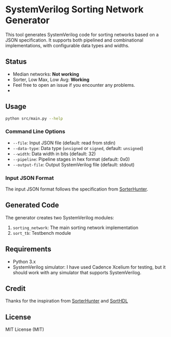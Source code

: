 # SystemVerilog Sorting Network Generator

This tool generates SystemVerilog code for sorting networks based on a JSON specification. It supports both pipelined and combinational implementations, with configurable data types and widths.

## Status

- Median networks: **Not working**
- Sorter, Low Max, Low Avg: **Working**
- Feel free to open an issue if you encounter any problems.
- 
## Usage

```bash
python src/main.py --help
```

### Command Line Options

- `--file`: Input JSON file (default: read from stdin)
- `--data-type`: Data type (`unsigned` or `signed`, default: `unsigned`)
- `--width`: Data width in bits (default: 32)
- `--pipeline`: Pipeline stages in hex format (default: 0x0)
- `--output-file`: Output SystemVerilog file (default: stdout)

### Input JSON Format

The input JSON format follows the specification from [SorterHunter](https://github.com/bertdobbelaere/SorterHunter). 

## Generated Code

The generator creates two SystemVerilog modules:

1. `sorting_network`: The main sorting network implementation
2. `sort_tb`: Testbench module

## Requirements

- Python 3.x
- SystemVerilog simulator: I have used Cadence Xcelium for testing, but it should work with any simulator that supports SystemVerilog.

## Credit

Thanks for the inspiration from [SorterHunter](https://github.com/bertdobbelaere/SorterHunter) and [SortHDL](https://github.com/Chris44442/sorthdl)

## License

MIT License (MIT)
